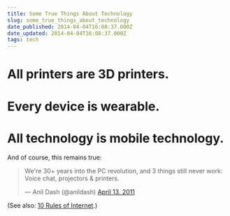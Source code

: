 ```yaml
---
title: Some True Things About Technology
slug: some_true_things_about_technology
date_published: 2014-04-04T16:08:37.000Z
date_updated: 2014-04-04T16:08:37.000Z
tags: tech
---
```


# All printers are 3D printers.

# Every device is wearable.

# All technology is mobile technology.

And of course, this remains true:

> We're 30+ years into the PC revolution, and 3 things still never work: Voice chat, projectors & printers.
> 
> — Anil Dash (@anildash) [April 13, 2011](https://twitter.com/anildash/statuses/58198673808572417)

(See also: [10 Rules of Internet](http://dashes.com/anil/2013/07/rules-of-internet.html).)

